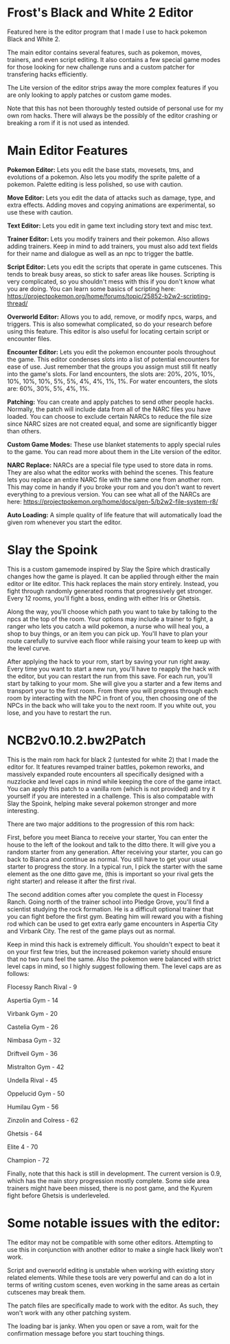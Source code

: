 # Frost's Black and White 2 Editor

Featured here is the editor program that I made I use to hack pokemon Black and White 2.

The main editor contains several features, such as pokemon, moves, trainers, and even script editing. It also contains a few special game modes for those looking for new challenge runs and a custom patcher for transfering hacks efficiently.

The Lite version of the editor strips away the more complex features if you are only looking to apply patches or custom game modes.

Note that this has not been thoroughly tested outside of personal use for my own rom hacks. There will always be the possibly of the editor crashing or breaking a rom if it is not used as intended.

# Main Editor Features

__Pokemon Editor:__ Lets you edit the base stats, movesets, tms, and evolutions of a pokemon. Also lets you modify the sprite palette of a pokemon. Palette editing is less polished, so use with caution.

__Move Editor:__ Lets you edit the data of attacks such as damage, type, and extra effects. Adding moves and copying animations are experimental, so use these with caution.

__Text Editor:__ Lets you edit in game text including story text and misc text.

__Trainer Editor:__ Lets you modify trainers and their pokemon. Also allows adding trainers. Keep in mind to add trainers, you must also add text fields for their name and dialogue as well as an npc to trigger the battle.

__Script Editor:__ Lets you edit the scripts that operate in game cutscenes. This tends to break busy areas, so stick to safer areas like houses. Scripting is very complicated, so you shouldn't mess with this if you don't know what you are doing. You can learn some basics of scripting here: https://projectpokemon.org/home/forums/topic/25852-b2w2-scripting-thread/

__Overworld Editor:__ Allows you to add, remove, or modify npcs, warps, and triggers. This is also somewhat complicated, so do your research before using this feature. This editor is also useful for locating certain script or encounter files.

__Encounter Editor:__ Lets you edit the pokemon encounter pools throughout the game. This editor condenses slots into a list of potential encounters for ease of use. Just remember that the groups you assign must still fit neatly into the game's slots. For land encounters, the slots are: 20%, 20%, 10%, 10%, 10%, 10%, 5%, 5%, 4%, 4%, 1%, 1%. For water encounters, the slots are: 60%, 30%, 5%, 4%, 1%.

__Patching:__ You can create and apply patches to send other people hacks. Normally, the patch will include data from all of the NARC files you have loaded. You can choose to exclude certain NARCs to reduce the file size since NARC sizes are not created equal, and some are significantly bigger than others.

__Custom Game Modes:__ These use blanket statements to apply special rules to the game. You can read more about them in the Lite version of the editor.

__NARC Replace:__ NARCs are a special file type used to store data in roms. They are also what the editor works with behind the scenes. This feature lets you replace an entire NARC file with the same one from another rom. This may come in handy if you broke your rom and you don't want to revert everything to a previous version. You can see what all of the NARCs are here: https://projectpokemon.org/home/docs/gen-5/b2w2-file-system-r8/

__Auto Loading:__ A simple quality of life feature that will automatically load the given rom whenever you start the editor.

# Slay the Spoink

This is a custom gamemode inspired by Slay the Spire which drastically changes how the game is played. It can be applied through either the main editor or lite editor. This hack replaces the main story entirely. Instead, you fight through randomly generated rooms that progressively get stronger. Every 12 rooms, you'll fight a boss, ending with either Iris or Ghetsis.

Along the way, you'll choose which path you want to take by talking to the npcs at the top of the room. Your options may include a trainer to fight, a ranger who lets you catch a wild pokemon, a nurse who will heal you, a shop to buy things, or an item you can pick up. You'll have to plan your route carefully to survive each floor while raising your team to keep up with the level curve.

After applying the hack to your rom, start by saving your run right away. Every time you want to start a new run, you'll have to reapply the hack with the editor, but you can restart the run from this save. For each run, you'll start by talking to your mom. She will give you a starter and a few items and transport your to the first room. From there you will progress through each room by interacting with the NPC in front of you, then choosing one of the NPCs in the back who will take you to the next room. If you white out, you lose, and you have to restart the run.

# NCB2v0.10.2.bw2Patch

This is the main rom hack for black 2 (untested for white 2) that I made the editor for. It features revamped trainer battles, pokemon reworks, and massively expanded route encounters all specifically designed with a nuzzlocke and level caps in mind while keeping the core of the game intact. You can apply this patch to a vanilla rom (which is not provided) and try it yourself if you are interested in a challenge. This is also compatable with Slay the Spoink, helping make several pokemon stronger and more interesting.

There are two major additions to the progression of this rom hack:

First, before you meet Bianca to receive your starter, You can enter the house to the left of the lookout and talk to the ditto there. It will give you a random starter from any generation. After receiving your starter, you can go back to Bianca and continue as normal. You still have to get your usual starter to progress the story. In a typical run, I pick the starter with the same element as the one ditto gave me, (this is important so your rival gets the right starter) and release it after the first rival.

The second addition comes after you complete the quest in Flocessy Ranch. Going north of the trainer school into Pledge Grove, you'll find a scientist studying the rock formation. He is a difficult optional trainer that you can fight before the first gym. Beating him will reward you with a fishing rod which can be used to get extra early game encounters in Aspertia City and Virbank City. The rest of the game plays out as normal.

Keep in mind this hack is extremely difficult. You shouldn't expect to beat it on your first few tries, but the increased pokemon variety should ensure that no two runs feel the same. Also the pokemon were balanced with strict level caps in mind, so I highly suggest following them. The level caps are as follows:

Flocessy Ranch Rival - 9

Aspertia Gym - 14

Virbank Gym - 20

Castelia Gym - 26

Nimbasa Gym - 32

Driftveil Gym - 36

Mistralton Gym - 42

Undella Rival - 45

Oppelucid Gym - 50

Humilau Gym - 56

Zinzolin and Colress - 62

Ghetsis - 64

Elite 4 - 70

Champion - 72

Finally, note that this hack is still in development. The current version is 0.9, which has the main story progression mostly complete. Some side area trainers might have been missed, there is no post game, and the Kyurem fight before Ghetsis is underleveled.

# Some notable issues with the editor:

The editor may not be compatible with some other editors. Attempting to use this in conjunction with another editor to make a single hack likely won't work.

Script and overworld editing is unstable when working with existing story related elements. While these tools are very powerful and can do a lot in terms of writing custom scenes, even working in the same areas as certain cutscenes may break them.

The patch files are specifically made to work with the editor. As such, they won't work with any other patching system.

The loading bar is janky. When you open or save a rom, wait for the confirmation message before you start touching things.
